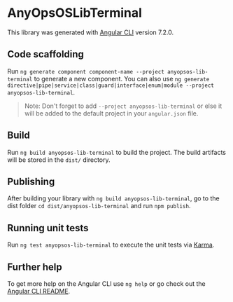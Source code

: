 # AnyOpsOSLibTerminal

This library was generated with [Angular CLI](https://github.com/angular/angular-cli) version 7.2.0.

## Code scaffolding

Run `ng generate component component-name --project anyopsos-lib-terminal` to generate a new component. You can also use `ng generate directive|pipe|service|class|guard|interface|enum|module --project anyopsos-lib-terminal`.
> Note: Don't forget to add `--project anyopsos-lib-terminal` or else it will be added to the default project in your `angular.json` file. 

## Build

Run `ng build anyopsos-lib-terminal` to build the project. The build artifacts will be stored in the `dist/` directory.

## Publishing

After building your library with `ng build anyopsos-lib-terminal`, go to the dist folder `cd dist/anyopsos-lib-terminal` and run `npm publish`.

## Running unit tests

Run `ng test anyopsos-lib-terminal` to execute the unit tests via [Karma](https://karma-runner.github.io).

## Further help

To get more help on the Angular CLI use `ng help` or go check out the [Angular CLI README](https://github.com/angular/angular-cli/blob/master/README.md).
